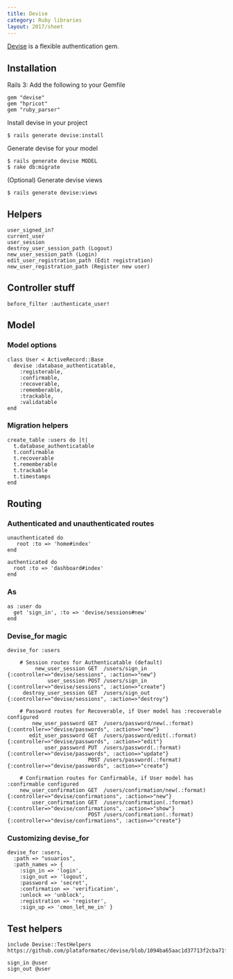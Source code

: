 ```yaml
---
title: Devise
category: Ruby libraries
layout: 2017/sheet
---
```


[Devise](https://github.com/plataformatec/devise) is a flexible authentication
gem.

## Installation

Rails 3: Add the following to your Gemfile

    gem "devise"
    gem "hpricot"
    gem "ruby_parser"

Install devise in your project

    $ rails generate devise:install

Generate devise for your model

    $ rails generate devise MODEL
    $ rake db:migrate

(Optional) Generate devise views

    $ rails generate devise:views

## Helpers

    user_signed_in?
    current_user
    user_session
    destroy_user_session_path (Logout)
    new_user_session_path (Login)
    edit_user_registration_path (Edit registration)
    new_user_registration_path (Register new user)

## Controller stuff

    before_filter :authenticate_user!

## Model

### Model options

    class User < ActiveRecord::Base
      devise :database_authenticatable,
        :registerable,
        :confirmable,
        :recoverable,
        :rememberable,
        :trackable,
        :validatable
    end

### Migration helpers

    create_table :users do |t|
      t.database_authenticatable
      t.confirmable
      t.recoverable
      t.rememberable
      t.trackable
      t.timestamps
    end

## Routing

### Authenticated and unauthenticated routes

    unauthenticated do
       root :to => 'home#index'
    end

    authenticated do
      root :to => 'dashboard#index'
    end

### As
    as :user do
      get 'sign_in', :to => 'devise/sessions#new'
    end

### Devise_for magic

    devise_for :users

        # Session routes for Authenticatable (default)
             new_user_session GET  /users/sign_in                    {:controller=>"devise/sessions", :action=>"new"}
                 user_session POST /users/sign_in                    {:controller=>"devise/sessions", :action=>"create"}
         destroy_user_session GET  /users/sign_out                   {:controller=>"devise/sessions", :action=>"destroy"}

        # Password routes for Recoverable, if User model has :recoverable configured
            new_user_password GET  /users/password/new(.:format)     {:controller=>"devise/passwords", :action=>"new"}
           edit_user_password GET  /users/password/edit(.:format)    {:controller=>"devise/passwords", :action=>"edit"}
                user_password PUT  /users/password(.:format)         {:controller=>"devise/passwords", :action=>"update"}
                              POST /users/password(.:format)         {:controller=>"devise/passwords", :action=>"create"}

        # Confirmation routes for Confirmable, if User model has :confirmable configured
        new_user_confirmation GET  /users/confirmation/new(.:format) {:controller=>"devise/confirmations", :action=>"new"}
            user_confirmation GET  /users/confirmation(.:format)     {:controller=>"devise/confirmations", :action=>"show"}
                              POST /users/confirmation(.:format)     {:controller=>"devise/confirmations", :action=>"create"}

### Customizing devise_for

    devise_for :users,
      :path => "usuarios",
      :path_names => {
        :sign_in => 'login',
        :sign_out => 'logout',
        :password => 'secret',
        :confirmation => 'verification',
        :unlock => 'unblock',
        :registration => 'register',
        :sign_up => 'cmon_let_me_in' }

## Test helpers

    include Devise::TestHelpers
    https://github.com/plataformatec/devise/blob/1094ba65aac1d37713f2cba71f9edad76b5ca274/lib/devise/test_helpers.rb

    sign_in @user
    sign_out @user
